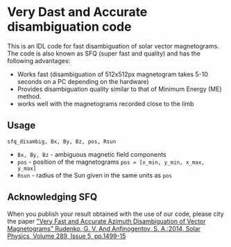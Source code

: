 #  Very Dast and Accurate disambiguation code 
This is an IDL code for fast disambiguation of solar vector magnetograms.
The code is also known as SFQ (super fast and quality) and has the following advantages:

 * Works fast (disambiguation of 512x512px magnetogram takes 5-10 seconds on a PC depending on the hardware)
 * Provides disambiguation quality similar to that of Minimum Energy (ME) method.
 * works well with the magnetograms recorded close to the limb
 
## Usage

```sfq_disambig, Bx, By, Bz, pos, Rsun```

 * ```Bx, By, Bz``` - ambiguous magnetic field components
 * ```pos``` - position of the magnetograms ```pos = [x_min, y_min, x_max, y_max]```
 * ```Rsun``` - radius of the Sun given in the same units as ```pos```

## Acknowledging SFQ
When you publish your result obtained with the use of our code, please city the paper ["Very Fast and Accurate Azimuth Disambiguation of Vector Magnetograms" Rudenko, G. V. And Anfinogentov, S. A.:2014, Solar Physics, Volume 289, Issue 5, pp.1499-15](http://adsabs.harvard.edu/abs/2014SoPh..289.1499R)

